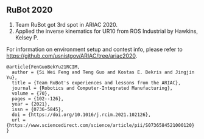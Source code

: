 RuBot 2020
---
1. Team RuBot got 3rd spot in ARIAC 2020.
2. Applied the inverse kinematics for UR10 from ROS Industrial by Hawkins, Kelsey P.

For information on environment setup and contest info, please refer to https://github.com/usnistgov/ARIAC/tree/ariac2020.

```
@article{FenGuoBekYu21RCIM,
  author = {Si Wei Feng and Teng Guo and Kostas E. Bekris and Jingjin Yu},
  title = {Team RuBot's experiences and lessons from the ARIAC},
  journal = {Robotics and Computer-Integrated Manufacturing},
  volume = {70},
  pages = {102--126},
  year = {2021},
  issn = {0736-5845},
  doi = {https://doi.org/10.1016/j.rcim.2021.102126},
  url = {https://www.sciencedirect.com/science/article/pii/S0736584521000120}
}
```
